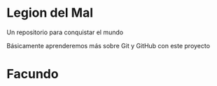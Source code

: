# Legion del Mal

Un repositorio para conquistar el mundo

Básicamente aprenderemos más sobre Git y GitHub con este proyecto

# Facundo
